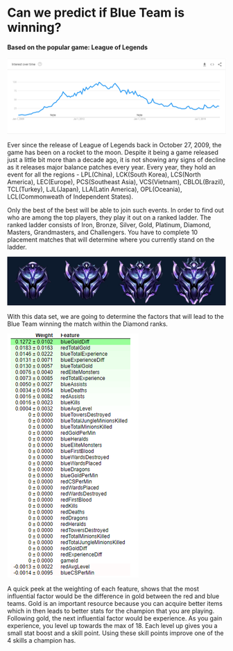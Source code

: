 # Can we predict if Blue Team is winning?
#### Based on the popular game: League of Legends

![Popularity](/images/01.png)

Ever since the release of League of Legends back in October 27, 2009, the game has been on a rocket to the moon. Despite it being a game released just a little bit more than a decade ago, it is not showing any signs of decline as it releases major balance patches every year. Every year, they hold an event for all the regions - LPL(China), LCK(South Korea), LCS(North America), LEC(Europe), PCS(Southeast Asia), VCS(Vietnam), CBLOL(Brazil), TCL(Turkey), LJL(Japan), LLA(Latin America), OPL(Oceania), LCL(Commonweath of Independent States). 

Only the best of the best will be able to join such events. In order to find out who are among the top players, they play it out on a ranked ladder. The ranked ladder consists of Iron, Bronze, Silver, Gold, Platinum, Diamond, Masters, Grandmasters, and Challengers. You have to complete 10 placement matches that will determine where you currently stand on the ladder. 

![Diamond](/images/dia.png)

With this data set, we are going to determine the factors that will lead to the Blue Team winning the match within the Diamond ranks.

![Top features weight](/images/weight1.png)

A quick peek at the weighting of each feature, shows that the most influential factor would be the difference in gold between the red and blue teams. Gold is an important resource because you can acquire better items which in then leads to better stats for the champion that you are playing. Following gold, the next influential factor would be experience. As you gain experience, you level up towards the max of 18. Each level up gives you a small stat boost and a skill point. Using these skill points improve one of the 4 skills a champion has.

